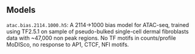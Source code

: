 Models
------

`atac.bias.2114.1000.h5`: A 2114->1000 bias model for ATAC-seq, trained using TF2.5.1 on sample of pseudo-bulked single-cell dermal fibroblasts data with ~47,000 non peak regions. No TF motifs in counts/profile MoDISco, no response to AP1, CTCF, NFI motifs. 
